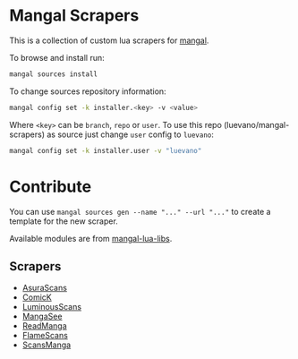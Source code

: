 # Mangal Scrapers

This is a collection of custom lua scrapers for [mangal](https://github.com/metafates/mangal).

To browse and install run:

```sh
mangal sources install
```

To change sources repository information:

```sh
mangal config set -k installer.<key> -v <value>
```

Where `<key>` can be `branch`, `repo` or `user`. To use this repo (luevano/mangal-scrapers) as source just change `user` config to `luevano`:

```sh
mangal config set -k installer.user -v "luevano"
```

# Contribute

You can use `mangal sources gen --name "..." --url "..."` to create a template for the new scraper.

Available modules are from [mangal-lua-libs](https://github.com/metafates/mangal-lua-libs).

## Scrapers

- [AsuraScans](scrapers/AsuraScans.lua)
- [ComicK](scrapers/ComicK.lua)
- [LuminousScans](scrapers/LuminousScans.lua)
- [MangaSee](scrapers/Mangasee.lua)
- [ReadManga](scrapers/Readmanga.lua)
- [FlameScans](scrapers/FlameScans.lua)
- [ScansManga](scrapers/ScansManga.lua)
